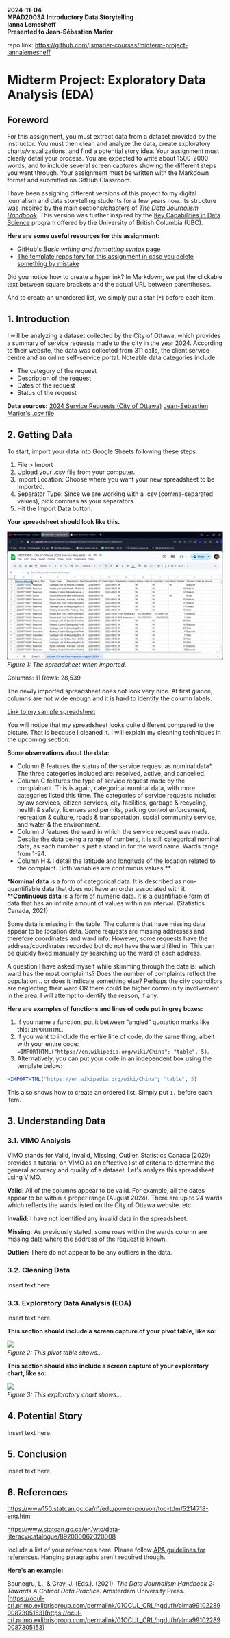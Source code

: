 **2024-11-04**<br>
**MPAD2003A Introductory Data Storytelling**<br>
**Ianna Lemesheff**<br>
**Presented to Jean-Sébastien Marier**<br>

repo link: https://github.com/jsmarier-courses/midterm-project-iannalemesheff

# Midterm Project: Exploratory Data Analysis (EDA)

<!-- Use one hashtag symbol (`#`) to create a level 1 heading like this one. -->

## Foreword

For this assignment, you must extract data from a dataset provided by the instructor. You must then clean and analyze the data, create exploratory charts/visualizations, and find a potential story idea. Your assignment must clearly detail your process. You are expected to write about 1500-2000 words, and to include several screen captures showing the different steps you went through. Your assignment must be written with the Markdown format and submitted on GitHub Classroom.

I have been assigning different versions of this project to my digital journalism and data storytelling students for a few years now. Its structure was inspired by the main sections/chapters of [*The Data Journalism Handbook*](https://datajournalism.com/read/handbook/one/). This version was further inspired by the [Key Capabilities in Data Science](https://extendedlearning.ubc.ca/programs/key-capabilities-data-science) program offered by the University of British Columbia (UBC).

**Here are some useful resources for this assignment:**

* [GitHub's *Basic writing and formatting syntax* page](https://docs.github.com/en/get-started/writing-on-github/getting-started-with-writing-and-formatting-on-github/basic-writing-and-formatting-syntax)
* [The template repository for this assignment in case you delete something by mistake](https://github.com/jsmarier/jou4100_jou4500_mpad2003_project2_template)

Did you notice how to create a hyperlink? In Markdown, we put the clickable text between square brackets and the actual URL between parentheses.

And to create an unordered list, we simply put a star (`*`) before each item.

## 1. Introduction

I will be analyzing a dataset collected by the City of Ottawa, which provides a summary of service requests made to the city in the year 2024. According to their website, the data was collected from 311 calls, the client service centre and an online self-service portal. Noteable data categories include:
* The category of the request
* Description of the request
* Dates of the request
* Status of the request

**Data sources:**
[2024 Service Requests (City of Ottawa)](https://open.ottawa.ca/documents/65fe42e2502d442b8a774fd3d954cac5/about)
[Jean-Sebastien Marier's .csv file](https://raw.githubusercontent.com/jsmarier/course-datasets/refs/heads/main/ottawa-311-service-requests-august-2024.csv)


## 2. Getting Data

To start, import your data into Google Sheets following these steps:
1. File > Import
1. Upload your .csv file from your computer.
1. Import Location: Choose where you want your new spreadsheet to be imported. 
1. Separator Type: Since we are working with a .csv (comma-separated values), pick commas as your separators.
1. Hit the Import Data button.

**Your spreadsheet should look like this.**

![](getting-data.png)<br>
*Figure 1: The spreadsheet when imported.*

Columns: 11
Rows: 28,539

The newly imported spreadsheet does not look very nice. At first glance, columns are not wide enough and it is hard to identify the column labels.

[Link to my sample spreadsheet](https://docs.google.com/spreadsheets/d/1ZEO05kqe66DBUfp4FLY0f9Z0KFAh6NdQquYK_CJBdo8/edit?usp=sharing)

You will notice that my spreadsheet looks quite different compared to the picture. That is because I cleaned it. I will explain my cleaning techniques in the upcoming section.

**Some observations about the data:**
* Column B features the status of the service request as nominal data*. The three categories included are: resolved, active, and cancelled.
* Column C features the type of service request made by the complainant. This is again, categorical nominal data, with more categories listed this time. The categories of service requests include: bylaw services, citizen services, city facilities, garbage & recycling, health & safety, licenses and permits, parking control enforcement, recreation & culture, roads & transportation, social community service, and water & the environment.
* Column J features the ward in which the service request was made. Despite the data being a range of numbers, it is still categorical nominal data, as each number is just a stand in for the ward name. Wards range from 1-24.
* Column H & I detail the latitude and longitude of the location related to the complaint. Both variables are continuous values.**

***Nominal data** is a form of categorical data. It is described as non-quantifiable data that does not have an order associated with it.
****Continuous data** is a form of numeric data. It is a quantifiable form of data that has an infinite amount of values within an interval. (Statistics Canada, 2021)


Some data is missing in the table. The columns that have missing data appear to be location data. Some requests are missing addresses and therefore coordinates and ward info. However, some requests have the address/coordinates recorded but do not have the ward filled in. This can be quickly fixed manually by searching up the ward of each address.

A question I have asked myself while skimming through the data is: which ward has the most complaints? Does the number of complaints reflect the population... or does it indicate something else? Perhaps the city councillors are neglecting their ward OR there could be higher community involvement in the area. I will attempt to identify the reason, if any.


**Here are examples of functions and lines of code put in grey boxes:**

1. If you name a function, put it between "angled" quotation marks like this: `IMPORTHTML`.
1. If you want to include the entire line of code, do the same thing, albeit with your entire code: `=IMPORTHTML("https://en.wikipedia.org/wiki/China"; "table", 5)`.
1. Alternatively, you can put your code in an independent box using the template below:

``` r
=IMPORTHTML("https://en.wikipedia.org/wiki/China"; "table", 5)
```
This also shows how to create an ordered list. Simply put `1.` before each item.

## 3. Understanding Data

### 3.1. VIMO Analysis

VIMO stands for Valid, Invalid, Missing, Outlier. Statistics Canada (2020) provides a tutorial on VIMO as an effective list of criteria to determine the general accuracy and quality of a dataset. Let's analyze this spreadsheet using VIMO.

**Valid:** All of the columns appear to be valid. For example, all the dates appear to be within a proper range (August 2024). There are up to 24 wards which reflects the wards listed on the City of Ottawa website. etc.

**Invalid:** I have not identified any invalid data in the spreadsheet.

**Missing:** As previously stated, some rows within the wards column are missing data where the address of the request is known.

**Outlier:** There do not appear to be any outliers in the data.

### 3.2. Cleaning Data

Insert text here.

### 3.3. Exploratory Data Analysis (EDA)

Insert text here.

**This section should include a screen capture of your pivot table, like so:**

![](pivot-table-screen-capture.png)<br>
*Figure 2: This pivot table shows...*

**This section should also include a screen capture of your exploratory chart, like so:**

![](chart-screen-capture.png)<br>
*Figure 3: This exploratory chart shows...*

## 4. Potential Story

Insert text here.

## 5. Conclusion

Insert text here.

## 6. References

https://www150.statcan.gc.ca/n1/edu/power-pouvoir/toc-tdm/5214718-eng.htm

https://www.statcan.gc.ca/en/wtc/data-literacy/catalogue/892000062020008


Include a list of your references here. Please follow [APA guidelines for references](https://apastyle.apa.org/style-grammar-guidelines/references). Hanging paragraphs aren't required though.

**Here's an example:**

Bounegru, L., & Gray, J. (Eds.). (2021). *The Data Journalism Handbook 2: Towards A Critical Data Practice*. Amsterdam University Press. [https://ocul-crl.primo.exlibrisgroup.com/permalink/01OCUL_CRL/hgdufh/alma991022890087305153](https://ocul-crl.primo.exlibrisgroup.com/permalink/01OCUL_CRL/hgdufh/alma991022890087305153)
